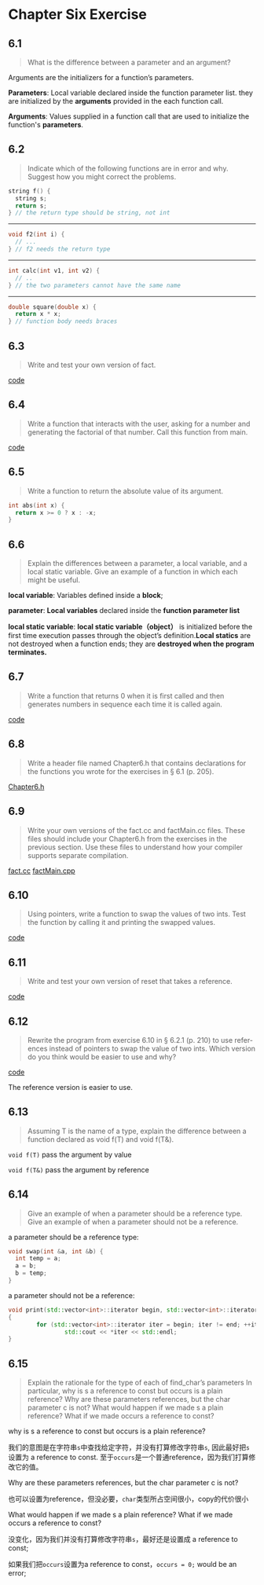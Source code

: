 

# Chapter Six Exercise

## 6.1

> What is the difference between a parameter and an argument?

Arguments are the initializers for a function’s parameters. 

**Parameters**: Local variable declared inside the function parameter list. they are initialized by the **arguments** provided in the each function call.

**Arguments**: Values supplied in a function call that are used to initialize the function's **parameters**.

## 6.2

> Indicate which of the following functions are in error and why. Suggest how you might correct the problems.

```c++
string f() {
  string s;
  return s;
} // the return type should be string, not int
```

------

```c++
void f2(int i) {
  // ...
} // f2 needs the return type
```

------

```c++
int calc(int v1, int v2) {
  // .. 
} // the two parameters cannot have the same name
```

------

```c++
double square(double x) {
  return x * x;
} // function body needs braces
```

## 6.3

> Write and test your own version of fact.

[code](./exercise6_3.cpp)

## 6.4

> Write a function that interacts with the user, asking for a number and generating the factorial of that number. Call this function from main.

[code](./exercise6_4.cpp)

## 6.5

> Write a function to return the absolute value of its argument.

```c++
int abs(int x) {
  return x >= 0 ? x : -x;
}
```

## 6.6

> Explain the differences between a parameter, a local variable, and a local static variable. Give an example of a function in which each might be useful.

**local variable**: Variables defined inside a **block**;

**parameter**: **Local variables** declared inside the **function parameter list**

**local static variable**: **local static variable（object）** is initialized before the first time execution passes through the object’s definition.**Local statics** are not destroyed when a function ends; they are **destroyed when the program terminates.**

## 6.7

> Write a function that returns 0 when it is first called and then generates numbers in sequence each time it is called again.

[code](./exercise6_7.cpp)

## 6.8

> Write a header file named Chapter6.h that contains declarations for the functions you wrote for the exercises in § 6.1 (p. 205).

[Chapter6.h](./Chapter6.h)

## 6.9

> Write your own versions of the fact.cc and factMain.cc files. These files should include your Chapter6.h from the exercises in the previous section. Use these files to understand how your compiler supports separate compilation.

[fact.cc](./fact.ccp)   [factMain.cpp](./factMain.cpp)

## 6.10

> Using pointers, write a function to swap the values of two ints. Test the function by calling it and printing the swapped values.

[code](./exercise6_10.cpp)

## 6.11

> Write and test your own version of reset that takes a reference.

[code](./exercise6_11.cpp)

## 6.12

> Rewrite the program from exercise 6.10 in § 6.2.1 (p. 210) to use refer- ences instead of pointers to swap the value of two ints. Which version do you think would be easier to use and why?

[code](./exercise6_12.cpp)

The reference version is easier to use.

## 6.13

> Assuming T is the name of a type, explain the difference between a function declared as void f(T) and void f(T&).

`void f(T)` pass the argument by value

`void f(T&)`  pass the argument by reference

## 6.14

> Give an example of when a parameter should be a reference type. Give an example of when a parameter should not be a reference.

a parameter should be a reference type:

```c++
void swap(int &a, int &b) {
  int temp = a;
  a = b;
  b = temp;
}
```

a parameter should not be a reference:

```c++
void print(std::vector<int>::iterator begin, std::vector<int>::iterator end)
{
        for (std::vector<int>::iterator iter = begin; iter != end; ++iter)
                std::cout << *iter << std::endl;
}
```

## 6.15

> Explain the rationale for the type of each of find_char’s parameters In particular, why is s a reference to const but occurs is a plain reference? Why are these parameters references, but the char parameter c is not? What would happen if we made s a plain reference? What if we made occurs a reference to const?

why is s a reference to const but occurs is a plain reference?

我们的意图是在字符串`s`中查找给定字符，并没有打算修改字符串`s`, 因此最好把`s`设置为 a reference to const. 至于`occurs`是一个普通reference，因为我们打算修改它的值。

 Why are these parameters references, but the char parameter c is not?

也可以设置为reference，但没必要，`char`类型所占空间很小，copy的代价很小

What would happen if we made s a plain reference? What if we made occurs a reference to const?

没变化，因为我们并没有打算修改字符串`s`，最好还是设置成 a reference to const;

如果我们把`occurs`设置为a reference to const，`occurs = 0;` would be an error;

